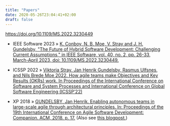 ```yaml
---
title: "Papers"
date: 2020-05-26T23:04:41+02:00
draft: false
---
```

https://doi.org/10.1109/MS.2022.3230449

*   <span>IEEE Software 2023</span> » [K. Conboy, N. B. Moe, V. Stray and J. H. Gundelsby, "The Future of Hybrid Software Development: Challenging Current Assumptions," in IEEE Software, vol. 40, no. 2, pp. 26-33, March-April 2023, doi: 10.1109/MS.2022.3230449.](https://ieeexplore.ieee.org/stamp/stamp.jsp?arnumber=10043613)

*   <span>ICSSP 2022</span> » [Viktoria Stray, Jan Henrik Gundelsby, Rasmus Ulfsnes, and Nils Brede Moe 2022. How agile teams make Objectives and Key Results (OKRs) work. In Proceedings of the International Conference on Software and System Processes and International Conference on Global Software Engineering (ICSSP’22)](https://www.researchgate.net/profile/Viktoria-Stray/publication/359867764_How_agile_teams_make_Objectives_and_Key_Results_OKRs_work/links/625419afef013420666a6065/How-agile-teams-make-Objectives-and-Key-Results-OKRs-work.pdf)

*   <span>XP 2018</span> » [GUNDELSBY, Jan Henrik. Enabling autonomous teams in large-scale agile through architectural principles. In: Proceedings of the 19th International Conference on Agile Software Development: Companion. ACM, 2018\. p. 17.](https://dl.acm.org/authorize?N698798) (Also see [this blogpost.](https://knowitlabs.no/https-knowitlabs-no-how-architecture-enables-team-autonomy-ac8ae6dc071b))

